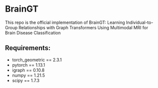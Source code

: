 BrainGT
============
This repo is the official implementation of BrainGT: Learning Individual-to-Group Relationships with Graph Transformers Using Multimodal MRI for Brain Disease Classification
## Requirements:
* torch_geometric == 2.3.1
* pytorch == 1.13.1
* igraph == 0.10.8
* numpy == 1.21.5
* scipy == 1.7.3
